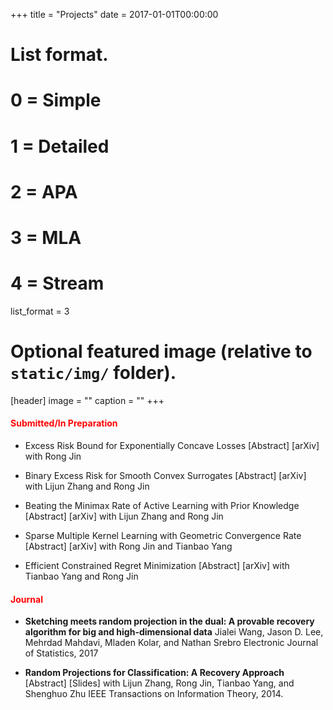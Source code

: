+++
title = "Projects"
date = 2017-01-01T00:00:00

# List format.
#   0 = Simple
#   1 = Detailed
#   2 = APA
#   3 = MLA
#   4 = Stream
list_format = 3

# Optional featured image (relative to `static/img/` folder).
[header]
image = ""
caption = ""
+++

#### <span style="color:red">Submitted/In Preparation</span>

* Excess Risk Bound for Exponentially Concave Losses [Abstract] [arXiv]
with Rong Jin

* Binary Excess Risk for Smooth Convex Surrogates [Abstract] [arXiv]
with Lijun Zhang and Rong Jin

* Beating the Minimax Rate of Active Learning with Prior Knowledge [Abstract] [arXiv]
with Lijun Zhang and Rong Jin

* Sparse Multiple Kernel Learning with Geometric Convergence Rate [Abstract] [arXiv]
with Rong Jin and Tianbao Yang

* Efficient Constrained Regret Minimization [Abstract] [arXiv]
with Tianbao Yang and Rong Jin



#### <span style="color:red">Journal</span>

* **Sketching meets random projection in the dual: A provable recovery algorithm for big and high-dimensional data**
Jialei Wang, Jason D. Lee, Mehrdad Mahdavi, Mladen Kolar, and Nathan Srebro
Electronic Journal of Statistics, 2017

* **Random Projections for Classification: A Recovery Approach** [Abstract] [Slides]
with Lijun Zhang, Rong Jin, Tianbao Yang, and Shenghuo Zhu
IEEE Transactions on Information Theory, 2014.
